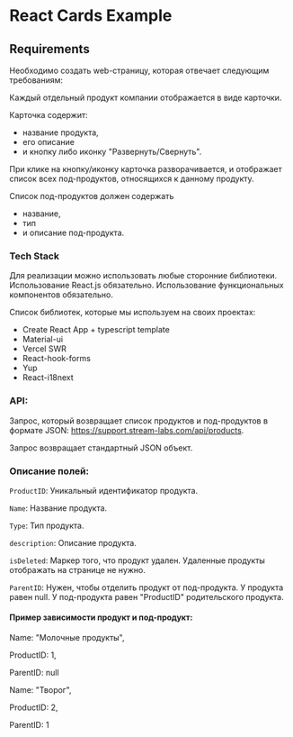 # React Cards Example

## Requirements
Необходимо создать web-страницу, которая отвечает следующим требованиям:

Каждый отдельный продукт компании отображается в виде карточки.

Карточка содержит: 
- название продукта, 
- его описание 
- и кнопку либо иконку "Развернуть/Свернуть".

При клике на кнопку/иконку карточка разворачивается, и отображает список всех под-продуктов, относящихся к данному продукту.

Список под-продуктов должен содержать 
- название, 
- тип 
- и описание под-продукта.


### Tech Stack
Для реализации можно использовать любые сторонние библиотеки. Использование React.js обязательно. Использование функциональных компонентов обязательно.

Список библиотек, которые мы используем на своих проектах:
- Create React App + typescript template
- Material-ui
- Vercel SWR
- React-hook-forms
- Yup
- React-i18next


### API:

Запрос, который возвращает список продуктов и под-продуктов в формате JSON: https://support.stream-labs.com/api/products.

Запрос возвращает стандартный JSON объект.

 

### Описание полей:
`ProductID`: Уникальный идентификатор продукта.

`Name`: Название продукта.

`Type`: Тип продукта.

`description`: Описание продукта.

`isDeleted`: Маркер того, что продукт удален. Удаленные продукты отображать на странице не нужно.

`ParentID`: Нужен, чтобы отделить продукт от под-продукта. У продукта равен null. У под-продукта равен "ProductID" родительского продукта.


#### Пример зависимости продукт и под-продукт:
Name: "Молочные продукты",

ProductID: 1,

ParentID: null


Name: "Творог",

ProductID: 2,

ParentID: 1

